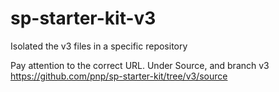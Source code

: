 # sp-starter-kit-v3
Isolated the v3 files in a specific repository

Pay attention to the correct URL. Under Source, and branch v3 
https://github.com/pnp/sp-starter-kit/tree/v3/source

